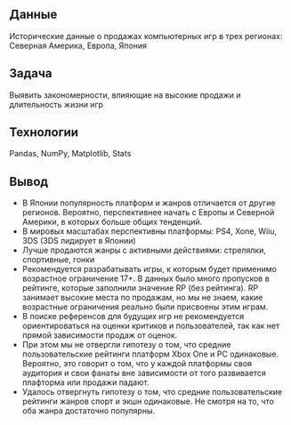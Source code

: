 ## Данные
Исторические данные о продажах компьютерных игр в трех регионах: Северная Америка, Европа, Япония

## Задача 
Выявить закономерности, влияющие на высокие продажи и длительность жизни игр

## Технологии
Pandas, NumPy, Matplotlib, Stats

## Вывод
- В Японии популярность платформ и жанров отличается от другие регионов. Вероятно, перспективнее начать с Европы и Северной Америки, в которых больше общих тенденций. 
- В мировых масштабах перспективны платформы: PS4, Xone, Wiiu, 3DS (3DS лидирует в Японии)
- Лучше продаются жанры с активными действиями: стрелялки, спортивные, гонки
- Рекомендуется разрабатывать игры, к которым будет применимо возрастное ограничение 17+.  В данных было много пропусков в рейтинге, которые заполнили значение RP (без рейтинга). RP занимает высокие места по продажам, но мы не знаем, какие возрастные ограничения реально были присвоены этим играм.
- В поиске референсов для будущих игр не рекомендуется ориентироваться на оценки критиков и пользователей, так как нет прямой зависимости продаж от оценок. 
- При этом мы не отвергли гипотезу о том, что средние пользовательские рейтинги платформ Xbox One и PC одинаковые. Вероятно, это говорит о том, что у каждой платформы своя аудитория и свои фанаты вне зависимости от того развивается плафторма или продажи падают. 
- Удалось отвергнуть гипотезу о том, что средние пользовательские рейтинги жанров спорт и экшн одинаковые. Не смотря на то, что оба жанра достаточно популярны. 

